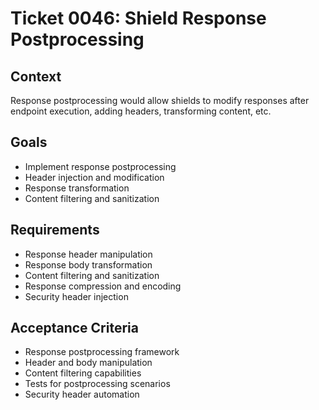 # Ticket 0046: Shield Response Postprocessing

## Context
Response postprocessing would allow shields to modify responses after endpoint execution, adding headers, transforming content, etc.

## Goals
- Implement response postprocessing
- Header injection and modification
- Response transformation
- Content filtering and sanitization

## Requirements
- Response header manipulation
- Response body transformation
- Content filtering and sanitization
- Response compression and encoding
- Security header injection

## Acceptance Criteria
- Response postprocessing framework
- Header and body manipulation
- Content filtering capabilities
- Tests for postprocessing scenarios
- Security header automation